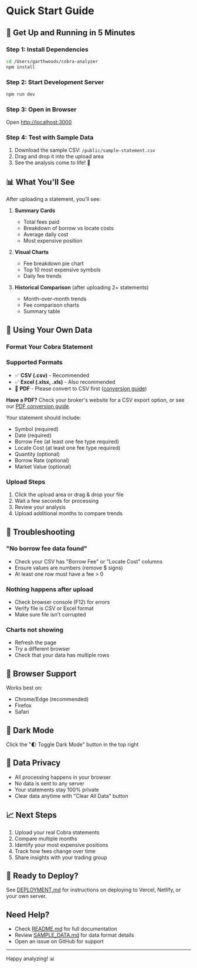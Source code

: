 # Quick Start Guide

## 🚀 Get Up and Running in 5 Minutes

### Step 1: Install Dependencies
```bash
cd /Users/garthwoods/cobra-analyzer
npm install
```

### Step 2: Start Development Server
```bash
npm run dev
```

### Step 3: Open in Browser
Open [http://localhost:3000](http://localhost:3000)

### Step 4: Test with Sample Data
1. Download the sample CSV: `/public/sample-statement.csv`
2. Drag and drop it into the upload area
3. See the analysis come to life! 🎉

## 📊 What You'll See

After uploading a statement, you'll see:

1. **Summary Cards**
   - Total fees paid
   - Breakdown of borrow vs locate costs
   - Average daily cost
   - Most expensive position

2. **Visual Charts**
   - Fee breakdown pie chart
   - Top 10 most expensive symbols
   - Daily fee trends

3. **Historical Comparison** (after uploading 2+ statements)
   - Month-over-month trends
   - Fee comparison charts
   - Summary table

## 🎯 Using Your Own Data

### Format Your Cobra Statement

### Supported Formats
- ✅ **CSV (.csv)** - Recommended
- ✅ **Excel (.xlsx, .xls)** - Also recommended  
- 🔄 **PDF** - Please convert to CSV first ([conversion guide](./HOW_TO_CONVERT_PDF.md))

**Have a PDF?** Check your broker's website for a CSV export option, or see our [PDF conversion guide](./HOW_TO_CONVERT_PDF.md).

Your statement should include:
- Symbol (required)
- Date (required)
- Borrow Fee (at least one fee type required)
- Locate Cost (at least one fee type required)
- Quantity (optional)
- Borrow Rate (optional)
- Market Value (optional)

### Upload Steps
1. Click the upload area or drag & drop your file
2. Wait a few seconds for processing
3. Review your analysis
4. Upload additional months to compare trends

## 🔧 Troubleshooting

### "No borrow fee data found"
- Check your CSV has "Borrow Fee" or "Locate Cost" columns
- Ensure values are numbers (remove $ signs)
- At least one row must have a fee > 0

### Nothing happens after upload
- Check browser console (F12) for errors
- Verify file is CSV or Excel format
- Make sure file isn't corrupted

### Charts not showing
- Refresh the page
- Try a different browser
- Check that your data has multiple rows

## 📱 Browser Support

Works best on:
- Chrome/Edge (recommended)
- Firefox
- Safari

## 🎨 Dark Mode

Click the "🌓 Toggle Dark Mode" button in the top right

## 💾 Data Privacy

- All processing happens in your browser
- No data is sent to any server
- Your statements stay 100% private
- Clear data anytime with "Clear All Data" button

## 📈 Next Steps

1. Upload your real Cobra statements
2. Compare multiple months
3. Identify your most expensive positions
4. Track how fees change over time
5. Share insights with your trading group

## 🚢 Ready to Deploy?

See [DEPLOYMENT.md](./DEPLOYMENT.md) for instructions on deploying to Vercel, Netlify, or your own server.

## Need Help?

- Check [README.md](./README.md) for full documentation
- Review [SAMPLE_DATA.md](./SAMPLE_DATA.md) for data format details
- Open an issue on GitHub for support

---

Happy analyzing! 📊


